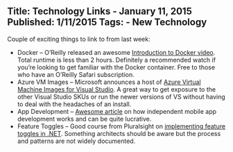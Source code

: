 Title: Technology Links - January 11, 2015
Published: 1/11/2015
Tags:
    - New Technology
---
Couple of exciting things to link to from last week:
* Docker – O’Reilly released an awesome [Introduction to Docker video](https://www.oreilly.com/library/view/introduction-to-docker/9781491916179/). Total runtime is less than 2 hours. Definitely a recommended watch if you’re looking to get familiar with the Docker container. Free to those who have an O’Reilly Safari subscription.
* Azure VM Images – Microsoft announces a host of [Azure Virtual Machine Images for Visual Studio](https://devblogs.microsoft.com/visualstudio/azure-virtual-machine-images-for-visual-studio/). A great way to get exposure to the other Visual Studio SKUs or run the newer versions of VS without having to deal with the headaches of an install.
* App Development – [Awesome article](https://medium.com/@carlosribas/how-hourstracker-earns-five-figures-a-month-on-the-app-store-85a20bb972eb) on how independent mobile app development works and can be quite lucrative.
* Feature Toggles – Good course from Pluralsight on [implementing feature toggles in .NET](https://www.pluralsight.com/courses/dotnet-featuretoggle-implementing). Something architects should be aware but the process and patterns are not widely documented.